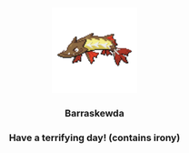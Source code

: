 <p align="center">
    <img src="https://raw.githubusercontent.com/PokeAPI/sprites/master/sprites/pokemon/847.png" width="150" height="150">
</p>
<h3 align="center"> <b>Barraskewda</b></h3>
<h3 align="center">Have a terrifying day! (contains irony)</h3>
